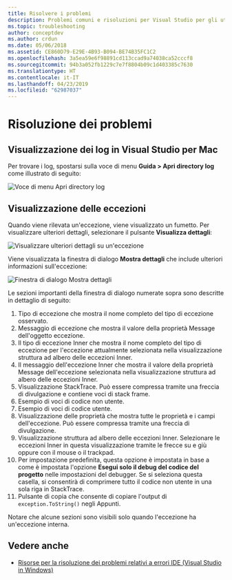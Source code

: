 ```yaml
---
title: Risolvere i problemi
description: Problemi comuni e risoluzioni per Visual Studio per gli utenti Mac.
ms.topic: troubleshooting
author: conceptdev
ms.author: crdun
ms.date: 05/06/2018
ms.assetid: CE860D79-E29E-4B93-B094-BE74B35FC1C2
ms.openlocfilehash: 3a5ea59e6f98891cd113ccad9a74038ca52cccf8
ms.sourcegitcommit: 94b3a052fb1229c7e7f8804b09c1d403385c7630
ms.translationtype: HT
ms.contentlocale: it-IT
ms.lasthandoff: 04/23/2019
ms.locfileid: "62987037"
---
```

# <a name="troubleshooting"></a>Risoluzione dei problemi

## <a name="viewing-logs-in-visual-studio-for-mac"></a>Visualizzazione dei log in Visual Studio per Mac

Per trovare i log, spostarsi sulla voce di menu **Guida > Apri directory log** come illustrato di seguito:

![Voce di menu Apri directory log](media/troubleshooting-image1.png)

## <a name="viewing-exceptions"></a>Visualizzazione delle eccezioni

Quando viene rilevata un'eccezione, viene visualizzato un fumetto. Per visualizzare ulteriori dettagli, selezionare il pulsante **Visualizza dettagli**:

![Visualizzare ulteriori dettagli su un'eccezione](media/troubleshooting-image2.png)

Viene visualizzata la finestra di dialogo **Mostra dettagli** che include ulteriori informazioni sull'eccezione:

![Finestra di dialogo Mostra dettagli](media/troubleshooting-image3.png)

Le sezioni importanti della finestra di dialogo numerate sopra sono descritte in dettaglio di seguito:

1. Tipo di eccezione che mostra il nome completo del tipo di eccezione osservato.
2. Messaggio di eccezione che mostra il valore della proprietà Message dell'oggetto eccezione.
3. Il tipo di eccezione Inner che mostra il nome completo del tipo di eccezione per l'eccezione attualmente selezionata nella visualizzazione struttura ad albero delle eccezioni Inner.
4. Il messaggio dell'eccezione Inner che mostra il valore della proprietà Message dell'eccezione selezionata nella visualizzazione struttura ad albero delle eccezioni Inner.
5. Visualizzazione StackTrace. Può essere compressa tramite una freccia di divulgazione e contiene voci di stack frame.
6. Esempio di voci di codice non utente.
7. Esempio di voci di codice utente.
8. Visualizzazione delle proprietà che mostra tutte le proprietà e i campi dell'eccezione. Può essere compressa tramite una freccia di divulgazione.
9. Visualizzazione struttura ad albero delle eccezioni Inner. Selezionare le eccezioni Inner in questa visualizzazione tramite le frecce su e giù oppure con il mouse o il trackpad.
10. Per impostazione predefinita, questa opzione è impostata in base a come è impostata l'opzione **Esegui solo il debug del codice del progetto** nelle impostazioni del debugger. Se si seleziona questa casella, si consentirà di comprimere tutto il codice non utente in una sola riga in StackTrace.
11. Pulsante di copia che consente di copiare l'output di `exception.ToString()` negli Appunti.

Notare che alcune sezioni sono visibili solo quando l'eccezione ha un'eccezione interna.

## <a name="see-also"></a>Vedere anche

- [Risorse per la risoluzione dei problemi relativi a errori IDE (Visual Studio in Windows)](/visualstudio/ide/reference/resources-for-troubleshooting-integrated-development-environment-errors)